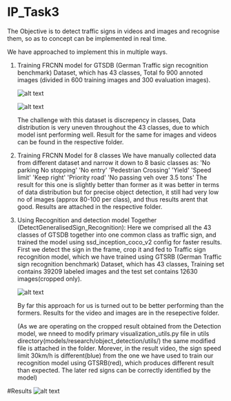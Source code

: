 # IP_Task3
The Objective is to detect traffic signs in videos and images and recognise them, so as to concept can be implemented in real time.

We have approached to implement this in multiple ways.

1. Training FRCNN model for GTSDB (German Traffic sign recognition benchmark) Dataset, which has 43 classes, 
   Total fo 900 annoted images (divided in 600 training images and 300 evaluation images).
   
   ![alt text](https://www.researchgate.net/profile/Zhuonan-Hao/publication/340134486/figure/fig5/AS:872819097366531@1585107697984/A-sample-image-from-GTSDB.ppm)
   
   ![alt text](https://ars.els-cdn.com/content/image/1-s2.0-S0893608018300054-gr6b.jpg)
   
   
   The challenge with this dataset is discrepency in classes, Data distribution is very uneven throughout the 43 classes, due to which model isnt performing well.
   Result for the same for images and videos can be found in the respective folder.


2. Training FRCNN Model for 8 classes
   We have manually collected data from different dataset and narrow it down to 8 basic classes as:
   'No parking No stopping'
   'No entry'
   'Pedestrian Crossing'
   'Yield'
   'Speed limit'
   'Keep right'
   'Priority road'
   'No passing veh over 3.5 tons'
   The result for this one is slightly better than former as it was better in terms of data distribution but for precise object detection, 
   it still had very low no of images (approx 80-100 per class), and thus results arent that good.
   Results are attached in the respective folder.
   
3. Using Recognition and detection model Together (DetectGeneralisedSign_Recognition):
   Here we comprised all the 43 classes of GTSDB together into one common class as traffic sign, and trained the model using ssd_inception_coco_v2 config for faster results.
   First we detect the sign in the frame, crop it and fed to Traffic sign recognition model, which we have trained using GTSRB (German Traffic sign recognition benchmark) 
   Dataset, which has 43 classes, 
   Training set contains 39209 labeled images and the test set contains 12630 images(cropped only).
   
   ![alt text](https://www.researchgate.net/profile/Wen_Lihua/publication/322945549/figure/fig1/AS:601782556295179@1520487550890/The-total-43-classes-in-GTSRB-From-top-to-bottom-there-are-four-categories.png)
   
   By far this approach for us is turned out to be better performing than the formers.
   Results for the video and images are in the resepective folder.
   
   (As we are operating on the cropped result obtained from the Detection model, we nneed to modify primary visualization_utils.py file 
   in utils directory(models/research/object_detection/utils/) the same modified file is attached in the folder.
   Morever, in the result video, the sign speed limit 30km/h is different(blue) from the one we have used to train our recognition model using GTSRB(red), which produces 
   different result than expected. The later red signs can be correctly identified by the model)
   
#Results
 ![alt text](https://github.com/jayant1211/Traffic_Sign_Detection/blob/main/Method_1_DetectGeneralisedSign_Recognition/result/res.gif)
 

